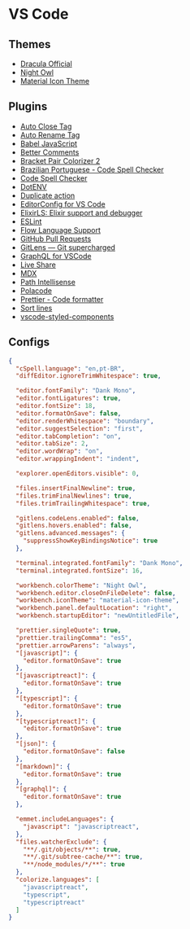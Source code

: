 # VS Code

## Themes

- [Dracula Official](https://marketplace.visualstudio.com/items?itemName=dracula-theme.theme-dracula)
- [Night Owl](https://marketplace.visualstudio.com/items?itemName=sdras.night-owl)
- [Material Icon Theme](https://marketplace.visualstudio.com/items?itemName=PKief.material-icon-theme)

## Plugins

- [Auto Close Tag](https://marketplace.visualstudio.com/items?itemName=formulahendry.auto-close-tag)
- [Auto Rename Tag](https://marketplace.visualstudio.com/items?itemName=formulahendry.auto-rename-tag)
- [Babel JavaScript](https://marketplace.visualstudio.com/items?itemName=mgmcdermott.vscode-language-babel)
- [Better Comments](https://marketplace.visualstudio.com/items?itemName=aaron-bond.better-comments)
- [Bracket Pair Colorizer 2](https://marketplace.visualstudio.com/items?itemName=CoenraadS.bracket-pair-colorizer-2)
- [Brazilian Portuguese - Code Spell Checker](https://marketplace.visualstudio.com/items?itemName=streetsidesoftware.code-spell-checker-portuguese-brazilian)
- [Code Spell Checker](https://marketplace.visualstudio.com/items?itemName=streetsidesoftware.code-spell-checker)
- [DotENV](https://marketplace.visualstudio.com/items?itemName=mikestead.dotenv)
- [Duplicate action](https://marketplace.visualstudio.com/items?itemName=mrmlnc.vscode-duplicate)
- [EditorConfig for VS Code](https://marketplace.visualstudio.com/items?itemName=EditorConfig.EditorConfig)
- [ElixirLS: Elixir support and debugger](https://marketplace.visualstudio.com/items?itemName=JakeBecker.elixir-ls)
- [ESLint](https://marketplace.visualstudio.com/items?itemName=dbaeumer.vscode-eslint)
- [Flow Language Support](https://marketplace.visualstudio.com/items?itemName=flowtype.flow-for-vscode)
- [GitHub Pull Requests](https://marketplace.visualstudio.com/items?itemName=GitHub.vscode-pull-request-github)
- [GitLens — Git supercharged](https://marketplace.visualstudio.com/items?itemName=eamodio.gitlens)
- [GraphQL for VSCode](https://marketplace.visualstudio.com/items?itemName=kumar-harsh.graphql-for-vscode)
- [Live Share](https://marketplace.visualstudio.com/items?itemName=MS-vsliveshare.vsliveshare)
- [MDX](https://marketplace.visualstudio.com/items?itemName=silvenon.mdx)
- [Path Intellisense](https://marketplace.visualstudio.com/items?itemName=christian-kohler.path-intellisense)
- [Polacode](https://marketplace.visualstudio.com/items?itemName=pnp.polacode)
- [Prettier - Code formatter](https://marketplace.visualstudio.com/items?itemName=esbenp.prettier-vscode)
- [Sort lines](https://marketplace.visualstudio.com/items?itemName=Tyriar.sort-lines)
- [vscode-styled-components](https://marketplace.visualstudio.com/items?itemName=jpoissonnier.vscode-styled-components)

## Configs

```json
{
  "cSpell.language": "en,pt-BR",
  "diffEditor.ignoreTrimWhitespace": true,

  "editor.fontFamily": "Dank Mono",
  "editor.fontLigatures": true,
  "editor.fontSize": 18,
  "editor.formatOnSave": false,
  "editor.renderWhitespace": "boundary",
  "editor.suggestSelection": "first",
  "editor.tabCompletion": "on",
  "editor.tabSize": 2,
  "editor.wordWrap": "on",
  "editor.wrappingIndent": "indent",

  "explorer.openEditors.visible": 0,

  "files.insertFinalNewline": true,
  "files.trimFinalNewlines": true,
  "files.trimTrailingWhitespace": true,

  "gitlens.codeLens.enabled": false,
  "gitlens.hovers.enabled": false,
  "gitlens.advanced.messages": {
    "suppressShowKeyBindingsNotice": true
  },

  "terminal.integrated.fontFamily": "Dank Mono",
  "terminal.integrated.fontSize": 16,

  "workbench.colorTheme": "Night Owl",
  "workbench.editor.closeOnFileDelete": false,
  "workbench.iconTheme": "material-icon-theme",
  "workbench.panel.defaultLocation": "right",
  "workbench.startupEditor": "newUntitledFile",

  "prettier.singleQuote": true,
  "prettier.trailingComma": "es5",
  "prettier.arrowParens": "always",
  "[javascript]": {
    "editor.formatOnSave": true
  },
  "[javascriptreact]": {
    "editor.formatOnSave": true
  },
  "[typescript]": {
    "editor.formatOnSave": true
  },
  "[typescriptreact]": {
    "editor.formatOnSave": true
  },
  "[json]": {
    "editor.formatOnSave": false
  },
  "[markdown]": {
    "editor.formatOnSave": true
  },
  "[graphql]": {
    "editor.formatOnSave": true
  },

  "emmet.includeLanguages": {
    "javascript": "javascriptreact",
  },
  "files.watcherExclude": {
    "**/.git/objects/**": true,
    "**/.git/subtree-cache/**": true,
    "**/node_modules/*/**": true
  },
  "colorize.languages": [
    "javascriptreact",
    "typescript",
    "typescriptreact"
  ]
}
```
